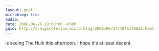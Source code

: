 ```yaml
---
layout: post
microblog: true
audio: 
date: 2008-06-26 19:00:00 -0500
guid: http://craigmcclellan.micro.blog/2008/06/27/t845176628.html
---
```

is seeing The Hulk this afternoon. I hope it's at least decent.
